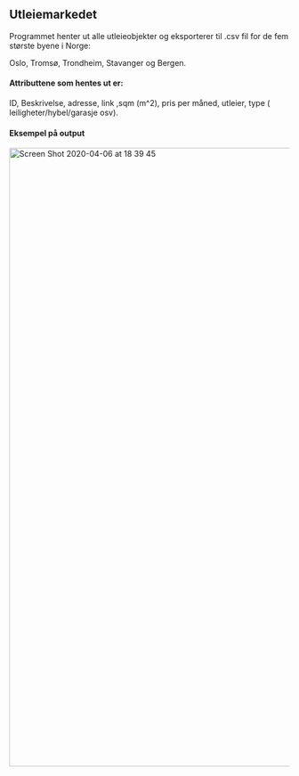 ## Utleiemarkedet
Programmet henter ut alle utleieobjekter og eksporterer til .csv fil for de fem største byene i Norge:

Oslo, Tromsø, Trondheim, Stavanger og Bergen. 

#### Attributtene som hentes ut er:

ID, Beskrivelse, adresse, link ,sqm (m^2), pris per måned, utleier, type ( leiligheter/hybel/garasje osv).  

#### Eksempel på output
<img width="1111" alt="Screen Shot 2020-04-06 at 18 39 45" src="https://user-images.githubusercontent.com/60741787/78583496-34a53c80-7837-11ea-8936-bccfe01f9311.png">
